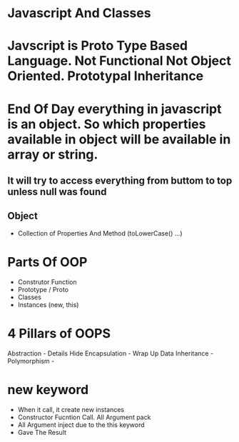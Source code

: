 # Javascript And Classes

# Javscript is Proto Type Based Language. Not Functional Not Object Oriented. Prototypal Inheritance 
# End Of Day everything in javascript is an object. So which properties available in object will be available in array or string.
## It will try to access everything from buttom to top unless null was found

## Object
- Collection of Properties And Method (toLowerCase() ...)

# Parts Of OOP
- Construtor Function
- Prototype / Proto
- Classes
- Instances (new, this)

# 4 Pillars of OOPS
Abstraction   - Details Hide
Encapsulation - Wrap Up Data
Inheritance   - 
Polymorphism  - 

# new keyword
- When it call, it create new instances
- Constructor Fucntion Call. All Argument pack
- All Argument inject due to the this keyword
- Gave The Result